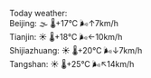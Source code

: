 Today weather:  
Beijing: 🌫  🌡️+17°C 🌬️↑7km/h  
Tianjin: ☀️   🌡️+18°C 🌬️←10km/h  
Shijiazhuang: ☀️   🌡️+20°C 🌬️↓7km/h  
Tangshan: ☀️   🌡️+25°C 🌬️↖14km/h  
